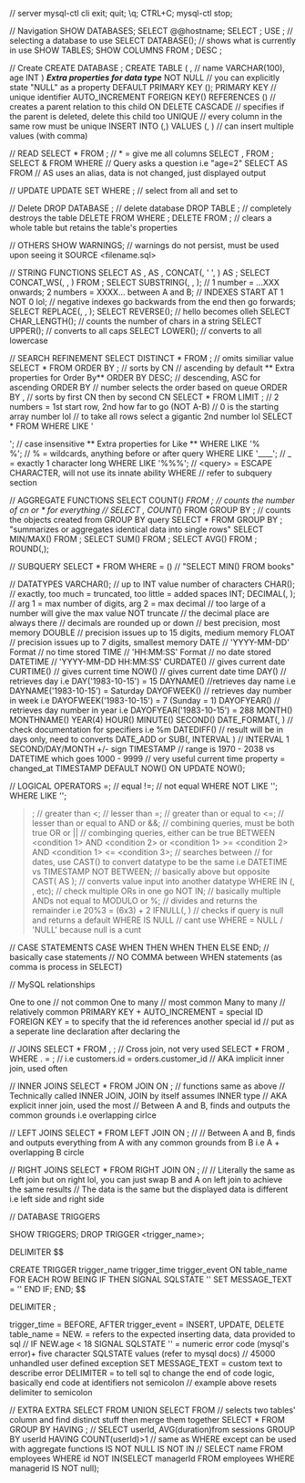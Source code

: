 // server
mysql-ctl cli
exit; quit; \q; CTRL+C;
mysql-ctl stop;

// Navigation
SHOW DATABASES;
SELECT @@hostname; SELECT <database name>;
USE <database name>; // selecting a database to use
SELECT DATABASE(); // shows what is currently in use
SHOW TABLES;
SHOW COLUMNS FROM <tablename>; DESC <tablename>;

// Create
CREATE DATABASE <name>;
CREATE TABLE <tablename> (
    <column name> <data type>, <column name> <data type>
    // name VARCHAR(100), age INT 
    )
    ***Extra properties for data type***
    NOT NULL // you can explicitly state "NULL" as a property
    DEFAULT <default>
    PRIMARY KEY (<CN>); <CN> PRIMARY KEY // unique identifier
    AUTO_INCREMENT
    FOREIGN KEY(<CN>) REFERENCES <TN>(<CN>) // creates a parent relation to this child
    ON DELETE CASCADE // specifies if the parent is deleted, delete this child too
    UNIQUE // every column in the same row must be unique
INSERT INTO <tablename>(<CN>,<CN>) VALUES (<CV>, <CV>) // can insert multiple values (with comma)

// READ
SELECT * FROM <tablename>; // * = give me all columns 
    SELECT <CN>,<CN> FROM <tablename>;
    SELECT & FROM <tablename> WHERE <query> // Query asks a question i.e "age=2"
    SELECT <CN> AS <user variable> FROM <tablename> // AS uses an alias, data is not changed, just displayed output
    
// UPDATE
UPDATE <tablename> SET <assignment> WHERE <query>; // select from <CN> all <query> and set to <assignment>

// Delete
DROP DATABASE <database>; // delete database
DROP TABLE <tablename>; // completely destroys the table
DELETE FROM <tablename> WHERE <query>; 
DELETE FROM <tablename>; // clears a whole table but retains the table's properties

// OTHERS
SHOW WARNINGS; // warnings do not persist, must be used upon seeing it
SOURCE <filename.sql>

// STRING FUNCTIONS
SELECT <CN> AS <user variable>, <CN> AS <user variable>, CONCAT(<CN>, ' ', <CN>) AS <user variable>;
SELECT CONCAT_WS(<seperator>, <CN>, <CN>) FROM <tablename>;
SELECT SUBSTRING(<string>, <number>, <number>); 
    // 1 number = ...XXX onwards; 2 numbers = XXXX... between A and B;
    // INDEXES START AT 1 NOT 0 lol;
    // negative indexes go backwards from the end then go forwards;
SELECT REPLACE(<targeted item>, <target>, <replaced item>);
SELECT REVERSE(<target>); // hello becomes olleh
SELECT CHAR_LENGTH(<target>); // counts the number of chars in a string
SELECT UPPER(<target>); // converts to all caps
SELECT LOWER(<target>); // converts to all lowercase

// SEARCH REFINEMENT
SELECT DISTINCT * FROM <tablename>; // omits similiar value
SELECT * FROM <tablename> ORDER BY <CN>; // sorts by CN
    // ascending by default
    ** Extra properties for Order By**
    ORDER BY <CN> DESC; // descending, ASC for ascending
    ORDER BY <number> // number selects the order based on queue
    ORDER BY <CN>,<CN> // sorts by first CN then by second CN
SELECT * FROM <tablename> LIMIT <number>; // 2 numbers = 1st start row, 2nd how far to go (NOT A-B)
    // 0 is the starting array number lol
    // to take all rows select a gigantic 2nd number lol
SELECT * FROM <tablename> WHERE <CN> LIKE '<search query>'; // case insensitive
    ** Extra properties for Like **
    WHERE <CN> LIKE '%<search query>%'; // % = wildcards, anything before or after query
    WHERE <CN> LIKE '____'; // _ = exactly 1 character long
    WHERE <CN> LIKE '%\%%'; // \<query> = ESCAPE CHARACTER, will not use its innate ability
    WHERE <subquery> // refer to subquery section
    
// AGGREGATE FUNCTIONS
SELECT COUNT(*) FROM <tablename>; // counts the number of cn or * for everything
    // SELECT <CN>, COUNT(*) FROM <database> GROUP BY <CN>; // counts the objects created from GROUP BY query
SELECT * FROM <tablename> GROUP BY <tablename>; "summarizes or aggregates identical  data into single rows"
SELECT MIN/MAX(<CN>) FROM <tablename>;
SELECT SUM(<CN>) FROM <tablename>;
SELECT AVG(<CN>) FROM <tablename>;
ROUND(<values>,<what decimal place>);

// SUBQUERY
SELECT * FROM <tablename> WHERE <CN> = (<query>) // "SELECT MIN(<CN>) FROM books"

// DATATYPES
VARCHAR(<INT value>); // up to INT value number of characters
CHAR(<INT value>); // exactly, too much = truncated, too little = added spaces
INT;
DECIMAL(<INT value>, <INT value>); // arg 1 = max number of digits, arg 2 = max decimal
    // too large of a number will give the max value NOT truncate
    // the decimal place are always there
    // decimals are rounded up or down
    // best precision, most memory
DOUBLE // precision issues up to 15 digits, medium memory
FLOAT // precision issues up to 7 digits, smallest memory
DATE // 'YYYY-MM-DD' Format // no time stored
TIME // 'HH:MM:SS' Format // no date stored
DATETIME // 'YYYY-MM-DD HH:MM:SS'
CURDATE() // gives current date
CURTIME() // gives current time
NOW() // gives current date time
DAY() // retrieves day i.e DAY('1983-10-15') = 15
DAYNAME() //retrieves day name i.e DAYNAME('1983-10-15') = Saturday
DAYOFWEEK() // retrieves day number in week i.e DAYOFWEEK('1983-10-15') = 7 (Sunday = 1)
DAYOFYEAR() // retrieves day number in year i.e DAYOFYEAR('1983-10-15') = 288
MONTH()
MONTHNAME()
YEAR(4)
HOUR() MINUTE() SECOND()
DATE_FORMAT(<date>, <format specifiers>) // check documentation for specifiers i.e %m 
DATEDIFF() // result will be in days only, need to converts
DATE_ADD or SUB(<date>, INTERVAL <interval amount>) // INTERVAL 1 SECOND/DAY/MONTH
+/- sign
TIMESTAMP // range is 1970 - 2038 vs DATETIME which goes 1000 - 9999
    // very useful current time property = changed_at TIMESTAMP DEFAULT NOW() ON UPDATE NOW();

// LOGICAL OPERATORS
=; // equal
!=; // not equal
WHERE NOT LIKE '<condition>';
WHERE LIKE '<condition>';
>; // greater than
<; // lesser than
>=; // greater than or equal to
<=; // lesser than or equal to
AND or &&; // combining queries, must be both true
OR or || // combinging queries, either can be true
BETWEEN <condition 1> AND <condition 2> 
    or <condition 1> >= <condition 2> AND <condition 1> <= <condition 3>; 
    // searches between
    // for dates, use CAST() to convert datatype to be the same i.e DATETIME vs TIMESTAMP
NOT BETWEEN; // basically above but opposite
CAST(<values> AS <datatype>); // converts value input into another datatype
WHERE <value> IN (<value>, <value>, <value> etc); // check multiple ORs in one go
NOT IN; // basically multiple ANDs not equal to
MODULO or %; // divides and returns the remainder i.e 20%3 = (6x3) + 2
IFNULL(<query>, <true statement>) // checks if query is null and returns a default
WHERE <CN> IS NULL // cant use WHERE <CN> = NULL / 'NULL' because null is a cunt

// CASE STATEMENTS
CASE WHEN <query> THEN <if true> WHEN <query> THEN <if true> ELSE <if all false> END; // basically case statements
    // NO COMMA between WHEN statements (as comma is process in SELECT)




// MySQL relationships

One to one // not common
One to many // most common
Many to many // relatively common
PRIMARY KEY + AUTO_INCREMENT = special ID
FOREIGN KEY = to specify that the id references another special id
    // put as a seperate line declaration after declaring the <CN>


// JOINS
SELECT * FROM <TN>, <TN>; // Cross join, not very used
SELECT * FROM <TN>, <TN> WHERE <TN>.<CN> = <CN>; // i.e customers.id = orders.customer_id
    // AKA implicit inner join, used often
    
// INNER JOINS
SELECT * FROM <TN> JOIN <TN> ON <query>; // functions same as above
    // Technically called INNER JOIN, JOIN by itself assumes INNER type
    // AKA explicit inner join, used the most
    // Between A and B, finds and outputs the common grounds i.e overlapping cirlce


// LEFT JOINS
SELECT * FROM <TN> LEFT JOIN <TN> ON <query>; //
    // Between A and B, finds and outputs everything from A with any common grounds from B i.e A + overlapping B circle

// RIGHT JOINS
SELECT * FROM <TN> RIGHT JOIN <TN> ON <query>; //
    // Literally the same as Left join but on right lol, you can just swap B and A on left join to achieve the same results
    // The data is the same but the displayed data is different i.e left side and right side

// DATABASE TRIGGERS

SHOW TRIGGERS;
DROP TRIGGER <trigger_name>;


DELIMITER $$

CREATE TRIGGER trigger_name
    trigger_time trigger_event ON table_name FOR EACH ROW
    BEING
        IF <query>
        THEN
            SIGNAL SQLSTATE '<error code>'
                SET MESSAGE_TEXT = '<text>'
        END IF;
    END;
$$

DELIMITER ;

trigger_time = BEFORE, AFTER
trigger_event = INSERT, UPDATE, DELETE
table_name = <TN>
NEW.<cn> = refers to the expected inserting data, data provided to sql // IF NEW.age < 18
SIGNAL SQLSTATE '<error code>' = numeric error code (mysql's error)+ five character SQLSTATE values (refer to mysql docs) // 45000 unhandled user defined exception
SET MESSAGE_TEXT = custom text to describe error
DELIMITER <identifiers> = to tell sql to change the end of code logic, basically end code at identifiers not semicolon // example above resets delimiter to semicolon


// EXTRA EXTRA
SELECT <CN> FROM <TN> UNION SELECT <CN> FROM <TN> // selects two tables' column and find distinct stuff then merge them together
SELECT * FROM <TN> GROUP BY <CN> HAVING <aggregate function>; // SELECT userId, AVG(duration)from sessions GROUP BY userId HAVING COUNT(userId)>1
    // same as WHERE except can be used with aggregate functions
IS NOT NULL
IS
NOT IN
 // SELECT name FROM employees WHERE id NOT IN(SELECT managerId FROM employees WHERE managerid IS NOT null);






